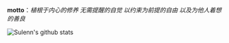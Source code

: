 **motto**：*植根于内心的修养 无需提醒的自觉 以约束为前提的自由 以及为他人着想的善良*

 

![Sulenn's github stats](https://github-readme-stats.vercel.app/api?username=sulenn&count_private=true&show_icons=true&theme=radical)

